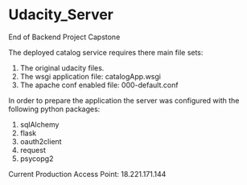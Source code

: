 # Udacity_Server
End of Backend Project Capstone

The deployed catalog service requires there main file sets:
1. The original udacity files.
2. The wsgi application file: catalogApp.wsgi
3. The apache conf enabled file: 000-default.conf

In order to prepare the application the server was configured with the following python packages:
1. sqlAlchemy
2. flask
3. oauth2client
4. request
5. psycopg2

Current Production Access Point: 18.221.171.144
